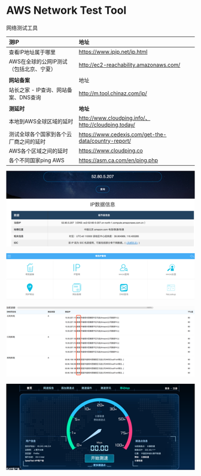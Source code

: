 # AWS Network Test Tool  

网络测试工具

| 测IP                                    | 地址                                                 |
| :-------------------------------------- | :--------------------------------------------------- |
| 查看IP地址属于哪里                      | https://www.ipip.net/ip.html                         |
| AWS在全球的公网IP测试（包括北京、宁夏） | http://ec2-reachability.amazonaws.com/               |
|                                         |                                                      |
| **网站备案**                            | 地址                                                 |
| 站长之家 - IP查询、网站备案、DNS查询    | http://m.tool.chinaz.com/ip/                         |
|                                         |                                                      |
| **测延时**                              | **地址**                                             |
| 本地到AWS全球区域的延时                 | http://www.cloudping.info/、http://cloudping.today/  |
| 测试全球各个国家到各个云厂商之间的延时  | https://www.cedexis.com/get-the-data/country-report/ |
| AWS各个区域之间的延时                   | https://www.cloudping.co                             |
| 各个不同国家ping AWS                    | https://asm.ca.com/en/ping.php                       |

![Image one](assets/01.png)



![Image one](assets/02.png)



![Image one](assets/03.png)



![Image one](assets/04.png)





